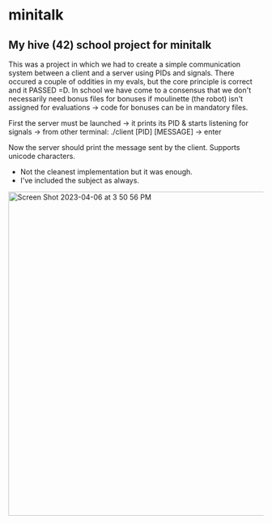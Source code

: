 # minitalk
## My hive (42) school project for minitalk

This was a project in which we had to create a simple communication system between a client and a server using PIDs and signals.
There occured a couple of oddities in my evals, but the core principle is correct and it PASSED =D.
In school we have come to a consensus that we don't necessarily need bonus files for bonuses if moulinette (the robot) isn't assigned for evaluations -> code for bonuses can be in mandatory files. 

First the server must be launched -> it prints its PID & starts listening for signals -> from other terminal: ./client [PID] [MESSAGE] -> enter

Now the server should print the message sent by the client. Supports unicode characters.

- Not the cleanest implementation but it was enough.
- I've included the subject as always.


<img width="639" alt="Screen Shot 2023-04-06 at 3 50 56 PM" src="https://user-images.githubusercontent.com/97135325/230383770-1286da7a-e233-43c5-9f90-9388595cc0a8.png">
